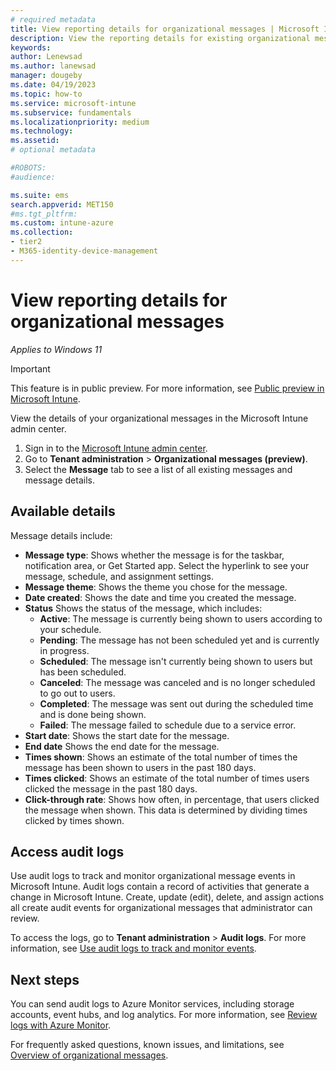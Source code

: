 ```yaml
---
# required metadata
title: View reporting details for organizational messages | Microsoft Intune  
description: View the reporting details for existing organizational messages in the Microsoft Intune admin center.          
keywords:
author: Lenewsad
ms.author: lanewsad
manager: dougeby
ms.date: 04/19/2023
ms.topic: how-to
ms.service: microsoft-intune
ms.subservice: fundamentals
ms.localizationpriority: medium
ms.technology:
ms.assetid: 
# optional metadata

#ROBOTS:
#audience:

ms.suite: ems
search.appverid: MET150
#ms.tgt_pltfrm:
ms.custom: intune-azure 
ms.collection:
- tier2
- M365-identity-device-management
---
```


# View reporting details for organizational messages  

*Applies to Windows 11*  

> [!IMPORTANT]
> This feature is in public preview. For more information, see [Public preview in Microsoft Intune](../fundamentals/public-preview.md).  

View the details of your organizational messages in the Microsoft Intune admin center.  

1. Sign in to the [Microsoft Intune admin center](https://go.microsoft.com/fwlink/?linkid=2109431).
2. Go to **Tenant administration** > **Organizational messages (preview)**.
3. Select the **Message** tab to see a list of all existing messages and message details.  

## Available details  

Message details include:    

 * **Message type**: Shows whether the message is for the taskbar, notification area, or Get Started app. Select the hyperlink to see your message, schedule, and assignment settings.    
 * **Message theme**: Shows the theme you chose for the message.     
 * **Date created**:  Shows the date and time you created the message.   
 * **Status** Shows the status of the message, which includes: 
    * **Active**: The message is currently being shown to users according to your schedule.  
    * **Pending**: The message has not been scheduled yet and is currently in progress.
    * **Scheduled**: The message isn't currently being shown to users but has been scheduled.     
    * **Canceled**: The message was canceled and is no longer scheduled to go out to users.  
    * **Completed**: The message was sent out during the scheduled time and is done being shown.  
    * **Failed**: The message failed to schedule due to a service error.  
 * **Start date**: Shows the start date for the message.  
 * **End date** Shows the end date for the message.  
 * **Times shown**: Shows an estimate of the total number of times the message has been shown to users in the past 180 days.   
 * **Times clicked**: Shows an estimate of the total number of times users clicked the message in the past 180 days.   
 * **Click-through rate**: Shows how often, in percentage, that users clicked the message when shown. This data is determined by dividing times clicked by times shown.   

 ## Access audit logs  
 Use audit logs to track and monitor organizational message events in Microsoft Intune. Audit logs contain a record of activities that generate a change in Microsoft Intune. Create, update (edit), delete, and assign actions all create audit events for organizational messages that administrator can review.    
 
 To access the logs, go to **Tenant administration** > **Audit logs**. For more information, see [Use audit logs to track and monitor events](monitor-audit-logs.md).   

 ## Next steps  
You can send audit logs to Azure Monitor services, including storage accounts, event hubs, and log analytics. For more information, see [Review logs with Azure Monitor](../fundamentals/review-logs-using-azure-monitor.md).  

For frequently asked questions, known issues, and limitations, see [Overview of organizational messages](organizational-messages-overview.md).  


